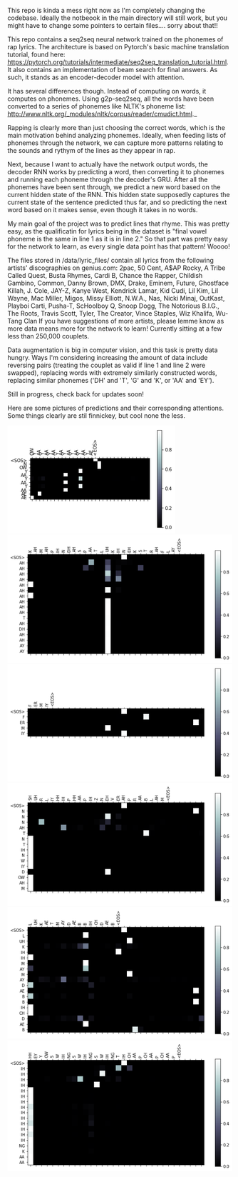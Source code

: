 This repo is kinda a mess right now as I'm completely changing the codebase. Ideally the notbeook in the main directory will still work, but you might have to change some pointers to certain files.... sorry about that!!



This repo contains a seq2seq neural network trained on the phonemes of rap lyrics. The architecture is based on Pytorch's basic machine translation tutorial, found here: https://pytorch.org/tutorials/intermediate/seq2seq_translation_tutorial.html. It also contains an implementation of beam search for final answers. As such, it stands as an encoder-decoder model with attention. 

It has several differences though. Instead of computing on words, it computes on phonemes. Using g2p-seq2seq, all the words have been converted to a series of phonemes like NLTK's phoneme list: http://www.nltk.org/_modules/nltk/corpus/reader/cmudict.html._

Rapping is clearly more than just choosing the correct words, which is the main motivation behind analyzing phonemes. Ideally, when feeding lists of phonemes through the network, we can capture more patterns relating to the sounds and rythym of the lines as they appear in rap.

Next, because I want to actually have the network output words, the decoder RNN works by predicting a word, then converting it to phonemes and running each phoneme through the decoder's GRU. After all the phonemes have been sent through, we predict a new word based on the current hidden state of the RNN. This hidden state supposedly captures the current state of the sentence predicted thus far, and so predicting the next word based on it makes sense, even though it takes in no words.

My main goal of the project was to predict lines that rhyme. This was pretty easy, as the qualificatin for lyrics being in the dataset is "final vowel phoneme is the same in line 1 as it is in line 2." So that part was pretty easy for the network to learn, as every single data point has that pattern! Woooo!  

The files stored in /data/lyric_files/ contain all lyrics from the following artists' discographies on genius.com:
2pac, 50 Cent, A$AP Rocky, A Tribe Called Quest, Busta Rhymes, Cardi B, Chance the Rapper, Childish Gambino, Common, Danny Brown, DMX, Drake, Eminem, Future, Ghostface Killah, J. Cole, JAY-Z, Kanye West, Kendrick Lamar, Kid Cudi, Lil Kim, Lil Wayne, Mac Miller, Migos, Missy Elliott, N.W.A., Nas, Nicki Minaj, OutKast, Playboi Carti, Pusha-T, ScHoolboy Q, Snoop Dogg, The Notorious B.I.G., The Roots, Travis Scott, Tyler, The Creator, Vince Staples, Wiz Khalifa, Wu-Tang Clan
If you have suggestions of more artists, please lemme know as more data means more for the network to learn! Currently sitting at a few less than 250,000 couplets. 

Data augmentation is big in computer vision, and this task is pretty data hungry. Ways I'm considering increasing the amount of data include reversing pairs (treating the couplet as valid if line 1 and line 2 were swapped), replacing words with extremely similarly constructed words, replacing similar phonemes ('DH' and 'T', 'G' and 'K', or 'AA' and 'EY').

Still in progress, check back for updates soon!

Here are some pictures of predictions and their corresponding attentions. Some things clearly are stil finnickey, but cool none the less.

![output 1](https://github.com/maxisawesome/seq2seq_raplyrics/blob/master/nn_out1.png)
![output 2](https://github.com/maxisawesome/seq2seq_raplyrics/blob/master/nn_out2.png)
![output 3](https://github.com/maxisawesome/seq2seq_raplyrics/blob/master/nn_out3.png)
![output 4](https://github.com/maxisawesome/seq2seq_raplyrics/blob/master/nn_out4.png)
![output 5](https://github.com/maxisawesome/seq2seq_raplyrics/blob/master/nn_out5.png)
![output 6](https://github.com/maxisawesome/seq2seq_raplyrics/blob/master/nn_out6.png)
